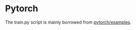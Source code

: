 # Pytorch

The train.py script is mainly borrowed from [pytorch/examples](https://github.com/pytorch/examples/blob/main/imagenet/main.py).
